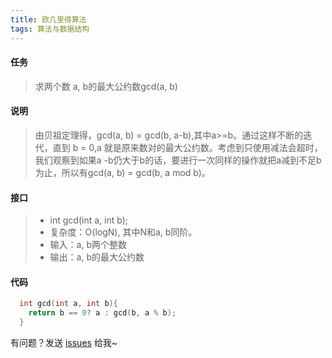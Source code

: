 ```yaml
---
title: 欧几里得算法
tags: 算法与数据结构
---
```


#### 任务
> 求两个数 a, b的最大公约数gcd(a, b)

#### 说明
> 由贝祖定理得，gcd(a, b) = gcd(b, a-b),其中a>=b。通过这样不断的迭代，直到 b = 0,a 就是原来数对的最大公约数。考虑到只使用减法会超时，我们观察到如果a -b仍大于b的话，要进行一次同样的操作就把a减到不足b为止，所以有gcd(a, b) = gcd(b, a mod b)。

#### 接口
> * int gcd(int a, int b);
> * 复杂度：O(logN), 其中N和a, b同阶。
> * 输入：a, b两个整数
> * 输出：a, b的最大公约数

#### 代码
```c
  int gcd(int a, int b){
    return b == 0? a : gcd(b, a % b);
  }
```

有问题？发送 [issues](https://syt-honey.github.io/about/) 给我~

